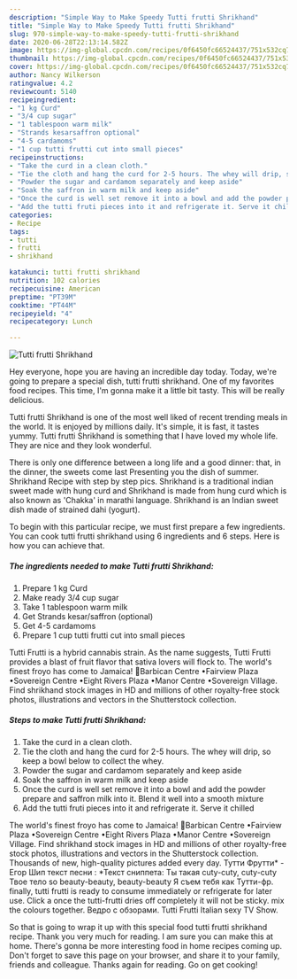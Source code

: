 ```yaml
---
description: "Simple Way to Make Speedy Tutti frutti Shrikhand"
title: "Simple Way to Make Speedy Tutti frutti Shrikhand"
slug: 970-simple-way-to-make-speedy-tutti-frutti-shrikhand
date: 2020-06-28T22:13:14.582Z
image: https://img-global.cpcdn.com/recipes/0f6450fc66524437/751x532cq70/tutti-frutti-shrikhand-recipe-main-photo.jpg
thumbnail: https://img-global.cpcdn.com/recipes/0f6450fc66524437/751x532cq70/tutti-frutti-shrikhand-recipe-main-photo.jpg
cover: https://img-global.cpcdn.com/recipes/0f6450fc66524437/751x532cq70/tutti-frutti-shrikhand-recipe-main-photo.jpg
author: Nancy Wilkerson
ratingvalue: 4.2
reviewcount: 5140
recipeingredient:
- "1 kg Curd"
- "3/4 cup sugar"
- "1 tablespoon warm milk"
- "Strands kesarsaffron optional"
- "4-5 cardamoms"
- "1 cup tutti frutti cut into small pieces"
recipeinstructions:
- "Take the curd in a clean cloth."
- "Tie the cloth and hang the curd for 2-5 hours. The whey will drip, so keep a bowl below to collect the whey."
- "Powder the sugar and cardamom separately and keep aside"
- "Soak the saffron in warm milk and keep aside"
- "Once the curd is well set remove it into a bowl and add the powder prepare and saffron milk into it. Blend it well into a smooth mixture"
- "Add the tutti fruti pieces into it and refrigerate it. Serve it chilled"
categories:
- Recipe
tags:
- tutti
- frutti
- shrikhand

katakunci: tutti frutti shrikhand 
nutrition: 102 calories
recipecuisine: American
preptime: "PT39M"
cooktime: "PT44M"
recipeyield: "4"
recipecategory: Lunch

---
```



![Tutti frutti Shrikhand](https://img-global.cpcdn.com/recipes/0f6450fc66524437/751x532cq70/tutti-frutti-shrikhand-recipe-main-photo.jpg)

Hey everyone, hope you are having an incredible day today. Today, we're going to prepare a special dish, tutti frutti shrikhand. One of my favorites food recipes. This time, I'm gonna make it a little bit tasty. This will be really delicious.

Tutti frutti Shrikhand is one of the most well liked of recent trending meals in the world. It is enjoyed by millions daily. It's simple, it is fast, it tastes yummy. Tutti frutti Shrikhand is something that I have loved my whole life. They are nice and they look wonderful.

There is only one difference between a long life and a good dinner: that, in the dinner, the sweets come last Presenting you the dish of summer. Shrikhand Recipe with step by step pics. Shrikhand is a traditional indian sweet made with hung curd and Shrikhand is made from hung curd which is also known as &#39;Chakka&#39; in marathi language. Shrikhand is an Indian sweet dish made of strained dahi (yogurt).


To begin with this particular recipe, we must first prepare a few ingredients. You can cook tutti frutti shrikhand using 6 ingredients and 6 steps. Here is how you can achieve that.

<!--inarticleads1-->

##### The ingredients needed to make Tutti frutti Shrikhand:

1. Prepare 1 kg Curd
1. Make ready 3/4 cup sugar
1. Take 1 tablespoon warm milk
1. Get Strands kesar/saffron (optional)
1. Get 4-5 cardamoms
1. Prepare 1 cup tutti frutti cut into small pieces


Tutti Frutti is a hybrid cannabis strain. As the name suggests, Tutti Frutti provides a blast of fruit flavor that sativa lovers will flock to. The world&#39;s finest froyo has come to Jamaica! 📍Barbican Centre •Fairview Plaza •Sovereign Centre •Eight Rivers Plaza •Manor Centre •Sovereign Village. Find shrikhand stock images in HD and millions of other royalty-free stock photos, illustrations and vectors in the Shutterstock collection. 

<!--inarticleads2-->

##### Steps to make Tutti frutti Shrikhand:

1. Take the curd in a clean cloth.
1. Tie the cloth and hang the curd for 2-5 hours. The whey will drip, so keep a bowl below to collect the whey.
1. Powder the sugar and cardamom separately and keep aside
1. Soak the saffron in warm milk and keep aside
1. Once the curd is well set remove it into a bowl and add the powder prepare and saffron milk into it. Blend it well into a smooth mixture
1. Add the tutti fruti pieces into it and refrigerate it. Serve it chilled


The world&#39;s finest froyo has come to Jamaica! 📍Barbican Centre •Fairview Plaza •Sovereign Centre •Eight Rivers Plaza •Manor Centre •Sovereign Village. Find shrikhand stock images in HD and millions of other royalty-free stock photos, illustrations and vectors in the Shutterstock collection. Thousands of new, high-quality pictures added every day. Тутти Фрутти* - Егор Шип текст песни : *Текст сниппета: Ты такая cuty-cuty, cuty-cuty Твое тело so beauty-beauty, beauty-beauty Я съем тебя как Тутти-фр. finally, tutti frutti is ready to consume immediately or refrigerate for later use. Click a once the tutti-frutti dries off completely it will not be sticky. mix the colours together. Ведро с обзорами. Tutti Frutti Italian sexy TV Show. 

So that is going to wrap it up with this special food tutti frutti shrikhand recipe. Thank you very much for reading. I am sure you can make this at home. There's gonna be more interesting food in home recipes coming up. Don't forget to save this page on your browser, and share it to your family, friends and colleague. Thanks again for reading. Go on get cooking!
